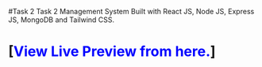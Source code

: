 #Task 2
Task 2 Management System Built with React JS, Node JS, Express JS, MongoDB and Tailwind CSS.

# [<span style="color: blue;">View Live Preview from here.</span>]
